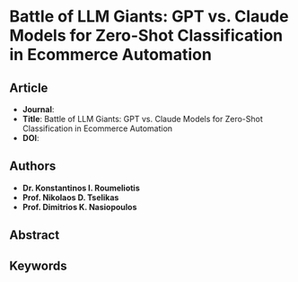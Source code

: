 # Battle of LLM Giants: GPT vs. Claude Models for Zero-Shot Classification in Ecommerce Automation

## Article
* **Journal**: 
* **Title**: Battle of LLM Giants: GPT vs. Claude Models for Zero-Shot Classification in Ecommerce Automation
* **DOI**:  

## Authors
* **Dr. Konstantinos I. Roumeliotis**
* **Prof. Nikolaos D. Tselikas**
* **Prof. Dimitrios K. Nasiopoulos**

## Abstract

## Keywords
